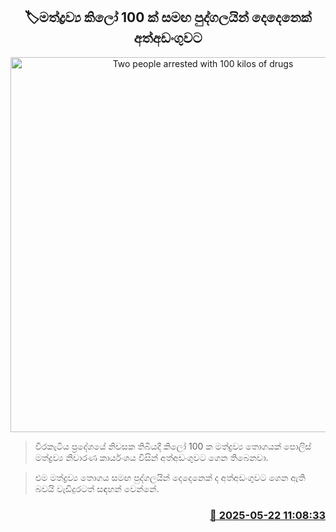 <p align='center'><b><h2 align='center' title='Two people arrested with 100 kilos of drugs'>🏷මත්ද්‍රව්‍ය කිලෝ 100 ක් සමඟ පුද්ගලයින් ‍දෙදෙනෙක් අත්අඩංගුවට</h2></b></p>
<p align='center'><img src='https://helakuru.sgp1.cdn.digitaloceanspaces.com/esana/images/lib/arrested2[1].jpg' width='600' alt='Two people arrested with 100 kilos of drugs'></p>

> වීරකැටිය ප්‍රදේශයේ නිවසක තිබියදී කිලෝ 100 ක මත්ද්‍රව්‍ය තොගයක් පොලිස් මත්ද්‍රව්‍ය නිවාරණ කාර්යංශය විසින් අත්අඩංගුවට ගෙන තිබෙනවා.

> එම මත්ද්‍රව්‍ය තොගය සමඟ පුද්ගලයින් දෙදෙනෙක් ද අත්අඩංගුවට ගෙන ඇති බවයි වැඩිදුර‍ටත් සඳහන් වෙන්නේ.



<h3 align='right'><a href='https://www.helakuru.lk/esana/p/110335/'>📅 2025-05-22 11:08:33</a></h3>
